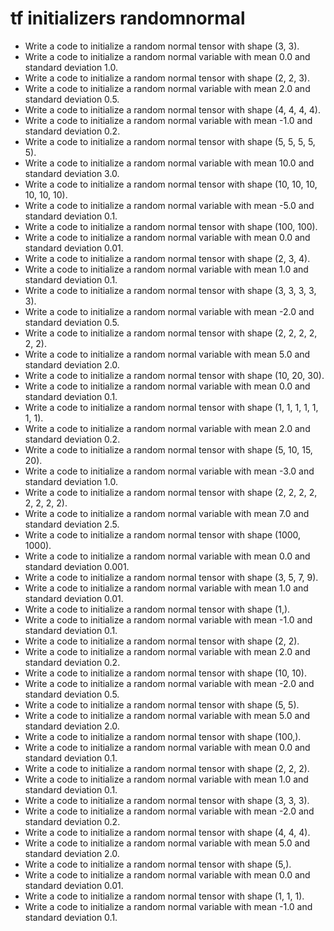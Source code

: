 # tf initializers randomnormal

- Write a code to initialize a random normal tensor with shape (3, 3).
- Write a code to initialize a random normal variable with mean 0.0 and standard deviation 1.0.
- Write a code to initialize a random normal tensor with shape (2, 2, 3).
- Write a code to initialize a random normal variable with mean 2.0 and standard deviation 0.5.
- Write a code to initialize a random normal tensor with shape (4, 4, 4, 4).
- Write a code to initialize a random normal variable with mean -1.0 and standard deviation 0.2.
- Write a code to initialize a random normal tensor with shape (5, 5, 5, 5, 5).
- Write a code to initialize a random normal variable with mean 10.0 and standard deviation 3.0.
- Write a code to initialize a random normal tensor with shape (10, 10, 10, 10, 10, 10).
- Write a code to initialize a random normal variable with mean -5.0 and standard deviation 0.1.
- Write a code to initialize a random normal tensor with shape (100, 100).
- Write a code to initialize a random normal variable with mean 0.0 and standard deviation 0.01.
- Write a code to initialize a random normal tensor with shape (2, 3, 4).
- Write a code to initialize a random normal variable with mean 1.0 and standard deviation 0.1.
- Write a code to initialize a random normal tensor with shape (3, 3, 3, 3, 3).
- Write a code to initialize a random normal variable with mean -2.0 and standard deviation 0.5.
- Write a code to initialize a random normal tensor with shape (2, 2, 2, 2, 2, 2).
- Write a code to initialize a random normal variable with mean 5.0 and standard deviation 2.0.
- Write a code to initialize a random normal tensor with shape (10, 20, 30).
- Write a code to initialize a random normal variable with mean 0.0 and standard deviation 0.1.
- Write a code to initialize a random normal tensor with shape (1, 1, 1, 1, 1, 1, 1).
- Write a code to initialize a random normal variable with mean 2.0 and standard deviation 0.2.
- Write a code to initialize a random normal tensor with shape (5, 10, 15, 20).
- Write a code to initialize a random normal variable with mean -3.0 and standard deviation 1.0.
- Write a code to initialize a random normal tensor with shape (2, 2, 2, 2, 2, 2, 2, 2).
- Write a code to initialize a random normal variable with mean 7.0 and standard deviation 2.5.
- Write a code to initialize a random normal tensor with shape (1000, 1000).
- Write a code to initialize a random normal variable with mean 0.0 and standard deviation 0.001.
- Write a code to initialize a random normal tensor with shape (3, 5, 7, 9).
- Write a code to initialize a random normal variable with mean 1.0 and standard deviation 0.01.
- Write a code to initialize a random normal tensor with shape (1,).
- Write a code to initialize a random normal variable with mean -1.0 and standard deviation 0.1.
- Write a code to initialize a random normal tensor with shape (2, 2).
- Write a code to initialize a random normal variable with mean 2.0 and standard deviation 0.2.
- Write a code to initialize a random normal tensor with shape (10, 10).
- Write a code to initialize a random normal variable with mean -2.0 and standard deviation 0.5.
- Write a code to initialize a random normal tensor with shape (5, 5).
- Write a code to initialize a random normal variable with mean 5.0 and standard deviation 2.0.
- Write a code to initialize a random normal tensor with shape (100,).
- Write a code to initialize a random normal variable with mean 0.0 and standard deviation 0.1.
- Write a code to initialize a random normal tensor with shape (2, 2, 2).
- Write a code to initialize a random normal variable with mean 1.0 and standard deviation 0.1.
- Write a code to initialize a random normal tensor with shape (3, 3, 3).
- Write a code to initialize a random normal variable with mean -2.0 and standard deviation 0.2.
- Write a code to initialize a random normal tensor with shape (4, 4, 4).
- Write a code to initialize a random normal variable with mean 5.0 and standard deviation 2.0.
- Write a code to initialize a random normal tensor with shape (5,).
- Write a code to initialize a random normal variable with mean 0.0 and standard deviation 0.01.
- Write a code to initialize a random normal tensor with shape (1, 1, 1).
- Write a code to initialize a random normal variable with mean -1.0 and standard deviation 0.1.